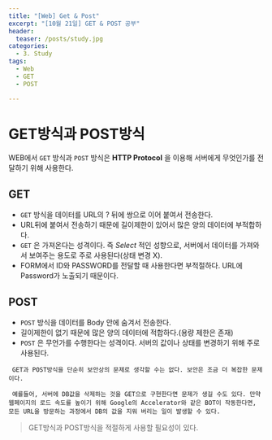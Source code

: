 ```yaml
---
title: "[Web] Get & Post"
excerpt: "[10월 21일] GET & POST 공부"
header:
  teaser: /posts/study.jpg
categories:
  - 3. Study
tags:
  - Web
  - GET
  - POST

---
```

# GET방식과 POST방식

WEB에서 `GET` 방식과 `POST` 방식은 **HTTP Protocol** 을 이용해 서버에게 무엇인가를 전달하기 위해 사용한다.

## GET
  - `GET` 방식을 데이터를 URL의 ? 뒤에 쌍으로 이어 붙여서 전송한다.
  - URL뒤에 붙여서 전송하기 때문에 길이제한이 있어서 많은 양의 데이터에 부적합하다.
  - `GET` 은 가져온다는 성격이다. 즉 *Select* 적인 성향으로, 서버에서 데이터를 가져와서 보여주는 용도로 주로 사용된다(상태 변경 X).
  - FORM에서 ID와 PASSWORD를 전달할 때 사용한다면 부적절하다. URL에 Password가 노출되기 때문이다.

## POST
  - `POST` 방식을 데이터를 Body 안에 숨겨서 전송한다.
  - 길이제한이 없기 때문에 많은 양의 데이터에 적합하다.(용량 제한은 존재)
  - `POST` 은 무언가를 수행한다는 성격이다. 서버의 값이나 상태를 변경하기 위해 주로 사용된다.

```
 GET과 POST방식을 단순히 보안상의 문제로 생각할 수는 없다. 보안은 조금 더 복잡한 문제이다.
```

```
 예를들어, 서버에 DB값을 삭제하는 것을 GET으로 구현한다면 문제가 생길 수도 있다. 만약 웹페이지의 로드 속도를 높이기 위해 Google의 Accelerator와 같은 BOT이 작동한다면, 모든 URL을 방문하는 과정에서 DB의 값을 지워 버리는 일이 발생할 수 있다.
```

> GET방식과 POST방식을 적절하게 사용할 필요성이 있다.
